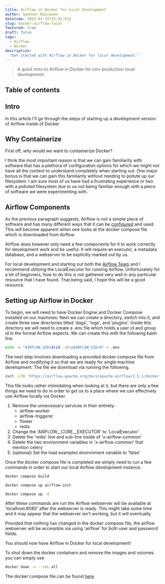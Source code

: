 ```yaml
---
title: Airflow in Docker for Local Development 
author: Spencer Raisanen
datetime: 2023-01-31T15:42:51Z
slug: docker-airflow-local
featured: true
draft: false
tags:
  - Airflow
  - Docker
description:
  "Get started with Airflow in Docker for local development."
---
```


> A quick intro to Airflow in Docker for non-production local development.

## Table of contents

## Intro

In this article I'll go through the steps of starting up a development version
of Airflow inside of Docker.

## Why Containerize 

First off, why would we want to containerize Docker? 

I think the most important reason is that we can gain familiarity with software
that has a plethora of configuration options for which we might not have all
the context to understand completely when starting out. One major bonus is that
we can gain this familiarity without needing to pollute up our filesystem. I
am sure most of us have had a frustrating experience or two with a polluted
filesystem due to us not being familiar enough with a piece of software we were
experimenting with.

## Airflow Components 

As the previous paragraph suggests, Airflow is not a simple piece of software
and has many different ways that it can be
[configured](https://airflow.apache.org/docs/apache-airflow/stable/configurations-ref.html)
and used. This will become apparent when one looks at the docker compose file
which is downloaded from Airflow.

Airflow does however only need a few components for it to work correctly for
development work and be useful. It will require an executor, a metadata
database, and a webserver to be explicitly marked out by us.

For local development and starting out both the 
[Airflow Team](https://airflow.apache.org/docs/apache-airflow/stable/core-concepts/executor/index.html#executor-types)
and I recommend utilizing the LocalExecutor for running Airflow. Unfortunately
for a lot of beginners, how to do this is not gathered very well in any
particular resource that I have found. That being said, I hope this will be
a good resource.

## Setting up Airflow in Docker

To begin, we will need to have Docker Engine and Docker Compose installed on our 
machines. Next we can create a directory, switch into it, and create three new 
directories titled 'dags', 'logs', and 'plugins'. Inside this directory we will
need to create a .env file which holds a user id and group id in the format
Airflow expects. We can create this with the following bash line.
```bash
echo -e "AIRFLOW_UID=$(id -u)\nAIRFLOW_GID=0" > .env
```

The next step involves downloading a provided docker compose file from Airflow
and modifying it so that we are ready for single machine development. The 
file we download via running the following.
```bash
curl -LfO 'https://airflow.apache.org/docs/apache-airflow/2.5.1/docker-compose.yaml'
```

This file looks rather intimidating when looking at it, but there are only a 
few things we need to do in order to get us to a place where we can effectively use 
Airflow locally via Docker.

1. Remove the unnecessary services in their entirety:
    - airflow-worker
    - airflow-triggerer
    - flower
    - redis
2. Change the 'AIRFLOW__CORE__EXECUTOR' to 'LocalExecutor'
3. Delete the 'redis' line and sub-line inside of 'x-airflow-common'
4. Delete the two environment variables in 'x-airflow-common' that mention celery
5. (optional) Set the load examples environment variable to 'false'

Once the docker compose file is completed we simply need to run a few commands
in order to start our local Airflow development instance.
```bash
docker compose build
```
```bash
docker compose up airflow-init
```
```bash
docker compose up -d
```
After these commands are run the Airflow webserver will be available at 
'localhost:8080' after the webserver is ready. This might take some time and 
it may appear that the webserver isn't working, but it will eventually.

Provided that nothing has changed in the docker compose file, the airflow webserver 
will be accessible via using 'airflow' for both user and password fields.

You should now have Airflow in Docker for local development!

To shut down the docker containers and remove the images and volumes you can simply use 
```bash
docker down -v --rmi all
```
The docker compose file can be found [here](https://github.com/spencerrais/blog_examples/blob/main/batch-data-pipeline-with-airflow/docker-compose.yaml).
